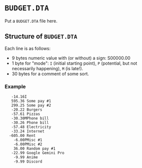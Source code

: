 # `BUDGET.DTA`
Put a `BUDGET.DTA` file here.
## Structure of `BUDGET.DTA`
Each line is as follows:
* 9 bytes numeric value with (or without) a sign: S00000.00
* 1 byte for "mode": `I` (initial starting point), `P` (potential, but not necessarily happening), `M` (is late!).
* 30 bytes for a comment of some sort.
### Example
```DTA
   -14.16I
   595.36 Some pay #1
   299.25 Some pay #2
   -20.22 Burgers
   -57.61 Pizzas
   -30.30MPhone bill
   -30.26 Phone bill
   -57.48 Electricity
   -33.24 Internet
  -605.00 Rent
    -6.00PMisc #1
    -6.00PMisc #2
    36.00 Random pay #1
   -22.99 Google Gemini Pro
    -9.99 Anime
    -9.99 Discord
```
